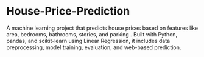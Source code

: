 # House-Price-Prediction
A machine learning project that predicts house prices based on features like area, bedrooms, bathrooms, stories, and parking . Built with Python, pandas, and scikit-learn using Linear Regression, it includes data preprocessing, model training, evaluation, and web-based prediction.
